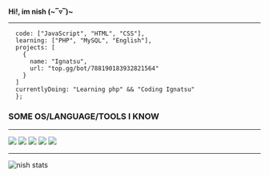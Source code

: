 **Hi!, im nish (\~‾▿‾)\~**

------------

```const nishitoxyz = {
  code: ["JavaScript", "HTML", "CSS"],
  learning: ["PHP", "MySQL", "English"],
  projects: [
    {
      name: "Ignatsu",
      url: "top.gg/bot/788190183932821564"
    }
  ]
  currentlyDoing: "Learning php" && "Coding Ignatsu"
  };
```

### SOME OS/LANGUAGE/TOOLS I KNOW

------------
[![](https://camo.githubusercontent.com/41658d5ca4d38291a5bcb60841440cb7f35057a83ebf9e871b41ff41ca573622/68747470733a2f2f64657669636f6e732e6769746875622e696f2f64657669636f6e2f64657669636f6e2e6769742f69636f6e732f6a6176617363726970742f6a6176617363726970742d6f726967696e616c2e737667)](https://camo.githubusercontent.com/41658d5ca4d38291a5bcb60841440cb7f35057a83ebf9e871b41ff41ca573622/68747470733a2f2f64657669636f6e732e6769746875622e696f2f64657669636f6e2f64657669636f6e2e6769742f69636f6e732f6a6176617363726970742f6a6176617363726970742d6f726967696e616c2e737667) [![](https://camo.githubusercontent.com/9d25ad8c72db28a49e1d22c6a5363c6011c7295dca88a7bf51361c99294fdd45/68747470733a2f2f64657669636f6e732e6769746875622e696f2f64657669636f6e2f64657669636f6e2e6769742f69636f6e732f6e6f64656a732f6e6f64656a732d706c61696e2e737667)](https://camo.githubusercontent.com/9d25ad8c72db28a49e1d22c6a5363c6011c7295dca88a7bf51361c99294fdd45/68747470733a2f2f64657669636f6e732e6769746875622e696f2f64657669636f6e2f64657669636f6e2e6769742f69636f6e732f6e6f64656a732f6e6f64656a732d706c61696e2e737667) [![](https://camo.githubusercontent.com/ecd26da2781fab762519a48fc3368b15cead42a41f1de1df726a0e7becd9d725/68747470733a2f2f64657669636f6e732e6769746875622e696f2f64657669636f6e2f64657669636f6e2e6769742f69636f6e732f6769746875622f6769746875622d6f726967696e616c2e737667)](https://camo.githubusercontent.com/ecd26da2781fab762519a48fc3368b15cead42a41f1de1df726a0e7becd9d725/68747470733a2f2f64657669636f6e732e6769746875622e696f2f64657669636f6e2f64657669636f6e2e6769742f69636f6e732f6769746875622f6769746875622d6f726967696e616c2e737667) [![](https://camo.githubusercontent.com/144e5d7d1eb132c97ee2c48e301767a34740e53fa936efcc8295d29e7b6f3836/68747470733a2f2f64657669636f6e732e6769746875622e696f2f64657669636f6e2f64657669636f6e2e6769742f69636f6e732f7562756e74752f7562756e74752d706c61696e2e737667)](https://camo.githubusercontent.com/144e5d7d1eb132c97ee2c48e301767a34740e53fa936efcc8295d29e7b6f3836/68747470733a2f2f64657669636f6e732e6769746875622e696f2f64657669636f6e2f64657669636f6e2e6769742f69636f6e732f7562756e74752f7562756e74752d706c61696e2e737667) [![](https://ucarecdn.com/710e7acb-230e-4342-a402-06b4296e886e/)](https://ucarecdn.com/710e7acb-230e-4342-a402-06b4296e886e/)

------------
![nish stats](https://github-readme-stats.vercel.app/api?username=nishitoxyz&show_icons=true&theme=radical)
